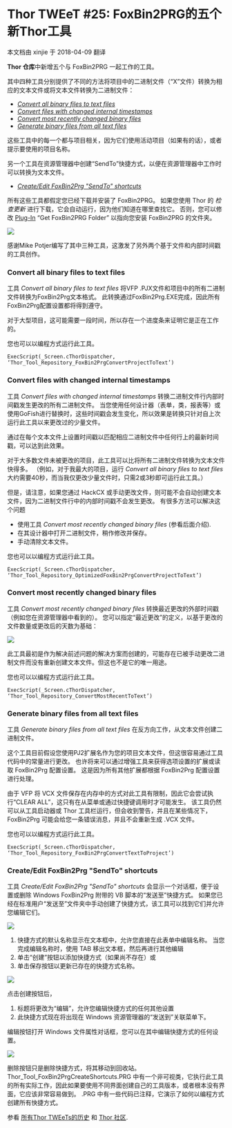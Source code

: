 ﻿Thor TWEeT #25: FoxBin2PRG的五个新Thor工具
===
本文档由 xinjie 于 2018-04-09 翻译

**Thor 仓库**中新增五个与 FoxBin2PRG 一起工作的工具。

其中四种工具分别提供了不同的方法将项目中的二进制文件（“X”文件）转换为相应的文本文件或将文本文件转换为二进制文件：

*   _[Convert all binary files to text files](#T1)_
*   _[Convert files with changed internal timestamps](#T2)_
*   _[Convert most recently changed binary files](#T3)_
*   _[Generate binary files from all text files](#T4)_

这些工具中的每一个都与项目相关，因为它们使用活动项目（如果有的话），或者提示要使用的项目名称。

另一个工具在资源管理器中创建“SendTo”快捷方式，以便在资源管理器中工作时可以转换为文本文件。

*   _[Create/Edit FoxBin2Prg "SendTo" shortcuts](#T5)_

所有这些工具都假定您已经下载并安装了 FoxBin2PRG。 如果您使用 Thor 的 _检查更新_ 进行下载，它会自动运行，因为他们知道在哪里查找它。 否则，您可以修改 [Plug-In](../Thor_add_plugins.md) “Get FoxBin2PRG Folder” 以指向您安装 FoxBin2PRG 的文件夹。

![](Images/Tweet25a.png)

感谢Mike Potjer编写了其中三种工具，这激发了另外两个基于文件和内部时间戳的工具创作。

### <a name="T1"></a>Convert all binary files to text files

工具 _Convert all binary files to text files_ 将VFP .PJX文件和项目中的所有二进制文件转换为FoxBin2Prg文本格式。 此转换通过FoxBin2Prg.EXE完成，因此所有FoxBin2Prg配置设置都将得到遵守。

对于大型项目，这可能需要一段时间，所以存在一个进度条来证明它是正在工作的。

您也可以以编程方式运行此工具。

```foxpro
ExecScript(_Screen.cThorDispatcher, ‘Thor_Tool_Repository_FoxBin2PrgConvertProjectToText’)
```

### <a name="T2"></a>Convert files with changed internal timestamps

工具 _Convert files with changed internal timestamps_ 转换二进制文件行内部时间戳发生更改的所有二进制文件。 当您使用任何设计器（表单，类，报表等）或使用GoFish进行替换时，这些时间戳会发生变化，所以效果是转换只针对自上次运行此工具以来更改过的少量文件。

通过在每个文本文件上设置时间戳以匹配相应二进制文件中任何行上的最新时间戳，可以达到此效果。

对于大多数文件未被更改的项目，此工具可以比将所有二进制文件转换为文本文件快得多。 （例如，对于我最大的项目，运行 _Convert all binary files to text files_ 大约需要40秒，而当我仅更改少量文件时，只需2或3秒即可运行此工具。）

但是，请注意，如果您通过 HackCX 或手动更改文件，则可能不会自动创建文本文件，因为二进制文件行中的内部时间戳不会发生更改。 有很多方法可以解决这个问题

*   使用工具 _Convert most recently changed binary files_ (参看后面介绍).
*   在其设计器中打开二进制文件，稍作修改并保存。
*   手动清除文本文件。

您也可以以编程方式运行此工具。

```foxpro
ExecScript(_Screen.cThorDispatcher, ‘Thor_Tool_Repository_OptimizedFoxBin2PrgConvertProjectToText’)
```

### <a name="T3"></a>Convert most recently changed binary files

工具 _Convert most recently changed binary files_ 转换最近更改的外部时间戳（例如您在资源管理器中看到的）。 您可以指定“最近更改”的定义，以基于更改的文件数量或更改后的天数为基础：

![](Images/Tweet25b.png)

此工具最初是作为解决前述问题的解决方案而创建的，可能存在已被手动更改二进制文件而没有重新创建文本文件。但这也不是它的唯一用途。

您也可以以编程方式运行此工具。

```foxpro
ExecScript(_Screen.cThorDispatcher, ‘Thor_Tool_Repository_ConvertMostRecentToText’)
```

### <a name="T4"></a>Generate binary files from all text files

工具 _Generate binary files from all text files_ 在反方向工作，从文本文件创建二进制文件。

这个工具目前假设您使用PJ2扩展名作为您的项目文本文件，但这很容易通过工具代码中的常量进行更改。 也许将来可以通过增强工具来获得选项设置的扩展或读取  FoxBin2Prg 配置设置。 这是因为所有其他扩展都根据 FoxBin2Prg 配置设置进行处理。

由于 VFP 将 VCX 文件保存在内存中的方式对此工具有限制，因此它会尝试执行“CLEAR ALL”，这只有在从菜单或通过快捷键调用时才可能发生。 该工具仍然可以从工具启动器或 Thor 工具栏运行，但会收到警告，并且在某些情况下，FoxBin2Prg 可能会给您一条错误消息，并且不会重新生成 .VCX 文件。

您也可以以编程方式运行此工具。

```foxpro
ExecScript(_Screen.cThorDispatcher, ‘Thor_Tool_Repository_FoxBin2PrgConvertTextToProject’)
```

### <a name="T5"></a>Create/Edit FoxBin2Prg "SendTo" shortcuts

工具 _Create/Edit FoxBin2Prg "SendTo" shortcuts_ 会显示一个对话框，便于设置或删除 Windows FoxBin2Prg 附带的 VB 脚本的“发送至”快捷方式。 如果您已经在标准用户“发送至”文件夹中手动创建了快捷方式，该工具可以找到它们并允许您编辑它们。

![](Images/Tweet25c.png)

1.  快捷方式的默认名称显示在文本框中，允许您直接在此表单中编辑名称。 当您完成编辑名称时，使用 TAB 移出文本框，然后再进行其他编辑
2.  单击“创建”按钮以添加快捷方式（如果尚不存在）或
3.  单击保存按钮以更新已存在的快捷方式名称。

![](Images/Tweet25d.png)

点击创建按钮后，

1.  标题将更改为“编辑”，允许您编辑快捷方式的任何其他设置
2.  此快捷方式现在将出现在 Windows 资源管理器的“发送到”关联菜单下。

编辑按钮打开 Windows 文件属性对话框，您可以在其中编辑快捷方式的任何设置。

![](Images/Tweet25e.png)

删除按钮只是删除快捷方式，将其移动到回收站。 Thor_Tool_FoxBin2PrgCreateShortcuts.PRG 中有一个非可视类，它执行此工具的所有实际工作，因此如果要使用不同界面创建自己的工具版本，或者根本没有界面，它应该非常容易做到。 .PRG 中有一些代码已注释，它演示了如何以编程方式创建所有快捷方式。

参看 [所有Thor TWEeTs的历史](../TWEeTs.md) 和 [Thor 社区](https://groups.google.com/forum/?fromgroups#%21forum/FoxProThor).
